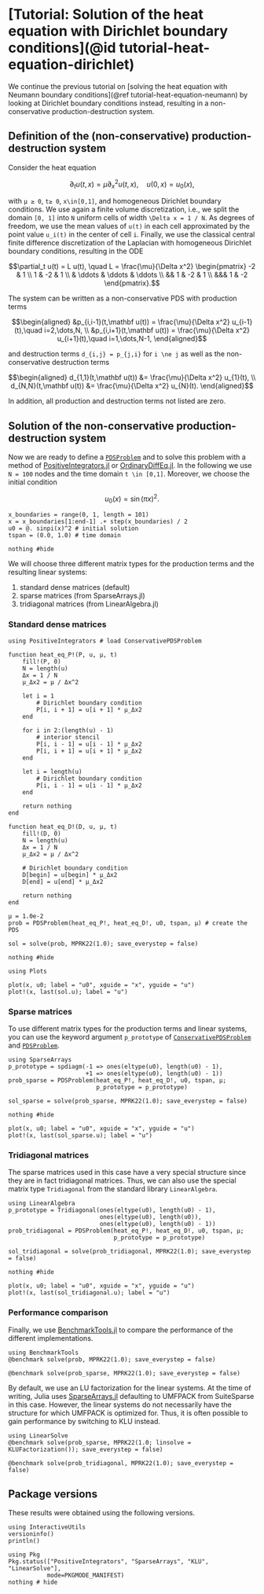 # [Tutorial: Solution of the heat equation with Dirichlet boundary conditions](@id tutorial-heat-equation-dirichlet)

We continue the previous tutorial on
[solving the heat equation with Neumann boundary conditions](@ref tutorial-heat-equation-neumann)
by looking at Dirichlet boundary conditions instead, resulting in a non-conservative
production-destruction system.


## Definition of the (non-conservative) production-destruction system

Consider the heat equation

```math
\partial_t u(t,x) = \mu \partial_x^2 u(t,x),\quad u(0,x)=u_0(x),
```

with ``μ ≥ 0``, ``t≥ 0``, ``x\in[0,1]``, and homogeneous Dirichlet boundary conditions.
We use again a finite volume discretization, i.e., we split the domain ``[0, 1]`` into
``N`` uniform cells of width ``\Delta x = 1 / N``. As degrees of freedom, we use
the mean values of ``u(t)`` in each cell approximated by the point value ``u_i(t)``
in the center of cell ``i``. Finally, we use the classical central finite difference
discretization of the Laplacian with homogeneous Dirichlet boundary conditions,
resulting in the ODE

```math
\partial_t u(t) = L u(t),
\quad
L = \frac{\mu}{\Delta x^2} \begin{pmatrix}
    -2 & 1 \\
    1 & -2 & 1 \\
    & \ddots & \ddots & \ddots \\
    && 1 & -2 & 1 \\
    &&& 1 & -2
\end{pmatrix}.
```

The system can be written as a non-conservative PDS with production terms

```math
\begin{aligned}
&p_{i,i-1}(t,\mathbf u(t)) = \frac{\mu}{\Delta x^2} u_{i-1}(t),\quad i=2,\dots,N, \\
&p_{i,i+1}(t,\mathbf u(t)) = \frac{\mu}{\Delta x^2} u_{i+1}(t),\quad i=1,\dots,N-1,
\end{aligned}
```

and destruction terms ``d_{i,j} = p_{j,i}`` for ``i \ne j`` as well as the
non-conservative destruction terms

```math
\begin{aligned}
d_{1,1}(t,\mathbf u(t)) &= \frac{\mu}{\Delta x^2} u_{1}(t), \\
d_{N,N}(t,\mathbf u(t)) &= \frac{\mu}{\Delta x^2} u_{N}(t).
\end{aligned}
```
In addition, all production and destruction terms not listed are zero.

## Solution of the non-conservative production-destruction system

Now we are ready to define a [`PDSProblem`](@ref) and to solve this
problem with a method of
[PositiveIntegrators.jl](https://github.com/SKopecz/PositiveIntegrators.jl) or
[OrdinaryDiffEq.jl](https://docs.sciml.ai/OrdinaryDiffEq/stable/).
In the following we use ``N = 100`` nodes and the time domain ``t \in [0,1]``.
Moreover, we choose the initial condition

```math
u_0(x) = \sin(\pi x)^2.
```

```@example HeatEquationDirichlet
x_boundaries = range(0, 1, length = 101)
x = x_boundaries[1:end-1] .+ step(x_boundaries) / 2
u0 = @. sinpi(x)^2 # initial solution
tspan = (0.0, 1.0) # time domain

nothing #hide
```

We will choose three different matrix types for the production terms and
the resulting linear systems:

1. standard dense matrices (default)
2. sparse matrices (from SparseArrays.jl)
3. tridiagonal matrices (from LinearAlgebra.jl)


### Standard dense matrices

```@example HeatEquationDirichlet
using PositiveIntegrators # load ConservativePDSProblem

function heat_eq_P!(P, u, μ, t)
    fill!(P, 0)
    N = length(u)
    Δx = 1 / N
    μ_Δx2 = μ / Δx^2

    let i = 1
        # Dirichlet boundary condition
        P[i, i + 1] = u[i + 1] * μ_Δx2
    end

    for i in 2:(length(u) - 1)
        # interior stencil
        P[i, i - 1] = u[i - 1] * μ_Δx2
        P[i, i + 1] = u[i + 1] * μ_Δx2
    end

    let i = length(u)
        # Dirichlet boundary condition
        P[i, i - 1] = u[i - 1] * μ_Δx2
    end

    return nothing
end

function heat_eq_D!(D, u, μ, t)
    fill!(D, 0)
    N = length(u)
    Δx = 1 / N
    μ_Δx2 = μ / Δx^2

    # Dirichlet boundary condition
    D[begin] = u[begin] * μ_Δx2
    D[end] = u[end] * μ_Δx2

    return nothing
end

μ = 1.0e-2
prob = PDSProblem(heat_eq_P!, heat_eq_D!, u0, tspan, μ) # create the PDS

sol = solve(prob, MPRK22(1.0); save_everystep = false)

nothing #hide
```

```@example HeatEquationDirichlet
using Plots

plot(x, u0; label = "u0", xguide = "x", yguide = "u")
plot!(x, last(sol.u); label = "u")
```


### Sparse matrices

To use different matrix types for the production terms and linear systems,
you can use the keyword argument `p_prototype` of
[`ConservativePDSProblem`](@ref) and [`PDSProblem`](@ref).

```@example HeatEquationDirichlet
using SparseArrays
p_prototype = spdiagm(-1 => ones(eltype(u0), length(u0) - 1),
                      +1 => ones(eltype(u0), length(u0) - 1))
prob_sparse = PDSProblem(heat_eq_P!, heat_eq_D!, u0, tspan, μ;
                         p_prototype = p_prototype)

sol_sparse = solve(prob_sparse, MPRK22(1.0); save_everystep = false)

nothing #hide
```

```@example HeatEquationDirichlet
plot(x, u0; label = "u0", xguide = "x", yguide = "u")
plot!(x, last(sol_sparse.u); label = "u")
```


### Tridiagonal matrices

The sparse matrices used in this case have a very special structure
since they are in fact tridiagonal matrices. Thus, we can also use
the special matrix type `Tridiagonal` from the standard library
`LinearAlgebra`.

```@example HeatEquationDirichlet
using LinearAlgebra
p_prototype = Tridiagonal(ones(eltype(u0), length(u0) - 1),
                          ones(eltype(u0), length(u0)),
                          ones(eltype(u0), length(u0) - 1))
prob_tridiagonal = PDSProblem(heat_eq_P!, heat_eq_D!, u0, tspan, μ;
                              p_prototype = p_prototype)

sol_tridiagonal = solve(prob_tridiagonal, MPRK22(1.0); save_everystep = false)

nothing #hide
```

```@example HeatEquationDirichlet
plot(x, u0; label = "u0", xguide = "x", yguide = "u")
plot!(x, last(sol_tridiagonal.u); label = "u")
```



### Performance comparison

Finally, we use [BenchmarkTools.jl](https://github.com/JuliaCI/BenchmarkTools.jl)
to compare the performance of the different implementations.

```@example HeatEquationDirichlet
using BenchmarkTools
@benchmark solve(prob, MPRK22(1.0); save_everystep = false)
```

```@example HeatEquationDirichlet
@benchmark solve(prob_sparse, MPRK22(1.0); save_everystep = false)
```

By default, we use an LU factorization for the linear systems. At the time of
writing, Julia uses
[SparseArrays.jl](https://github.com/JuliaSparse/SparseArrays.jl)
defaulting to UMFPACK from SuiteSparse in this case. However, the linear
systems do not necessarily have the structure for which UMFPACK is optimized
 for. Thus, it is often possible to gain performance by switching to KLU
 instead.

```@example HeatEquationDirichlet
using LinearSolve
@benchmark solve(prob_sparse, MPRK22(1.0; linsolve = KLUFactorization()); save_everystep = false)
```

```@example HeatEquationDirichlet
@benchmark solve(prob_tridiagonal, MPRK22(1.0); save_everystep = false)
```


## Package versions

These results were obtained using the following versions.
```@example HeatEquationDirichlet
using InteractiveUtils
versioninfo()
println()

using Pkg
Pkg.status(["PositiveIntegrators", "SparseArrays", "KLU", "LinearSolve"],
           mode=PKGMODE_MANIFEST)
nothing # hide
```
